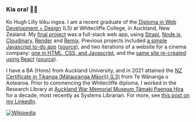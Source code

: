 ### Kia ora! 👋🏻

Ko Hugh Lilly tōku ingoa. I am a recent graduate of the [Diploma in Web Development + Design](https://www.whitecliffe.ac.nz/technology/diploma-in-web-development-and-design-l5) (L5) at Whitecliffe College, in Auckland, New Zealand. My [final project](http://tbcc.onrender.com) was a full-stack web app, using [Strapi](https://github.com/strapi/strapi), [Node.js](http://nodejs.org), [Cloudinary](https://cloudinary.com), [Render](https://www.render.com) and [Remix](https://github.com/remix-run/remix). Previous projects included [a simple Javascript to-do app](https://hughlilly.github.io/study/) ([source](https://github.com/hughlilly/study)), and two iterations of a website for a cinema company: [one in HTML, CSS, and Javascript](https://github.com/hughlilly/tongarirocinemas), and the [same site re-created using React](https://tongarirocinemas-react.vercel.app) ([source](https://github.com/hughlilly/tongarirocinemas-react)).

I have a BA (Hons) from Auckland University, and in 2021 attained the [NZ Certificate in Tikanga (Mātauranga Māori)) (L3)](https://www.twoa.ac.nz/nga-akoranga-our-programmes/study-from-home/certificate-in-tikanga-maori) from Te Wānanga o Aotearoa. Prior to commencing the Whitecliffe diploma, I worked in the Research Library at [Auckland War Memorial Museum Tāmaki Paenga Hira](http://aucklandmuseum.com) for a decade, most recently as Systems Librarian. For more, see [this post on my LinkedIn](https://www.linkedin.com/feed/update/urn:li:activity:6987884019266846720/).


[![Wikipedia][wikipedia-contributions-img]][wikipedia-contributions-url]

<!--
**hughlilly/hughlilly** is a ✨ _special_ ✨ repository because its `README.md` (this file) appears on your GitHub profile.

Here are some ideas to get you started:

- 🔭 I’m currently working on ...
- 🌱 I’m currently learning ...
- 👯 I’m looking to collaborate on ...
- 🤔 I’m looking for help with ...
- 💬 Ask me about ...
- 📫 How to reach me: ...
- 😄 Pronouns: ...
- ⚡ Fun fact: ...
-->


[wikipedia-contributions-img]: https://img.shields.io/badge/Wikipedia_Contributions-6k-lightgrey?logo=wikipedia&style=social
[wikipedia-contributions-url]: https://xtools.wmflabs.org/ec/en.wikipedia.org/HughLilly

